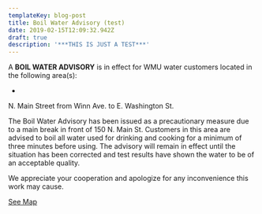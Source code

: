 ```yaml
---
templateKey: blog-post
title: Boil Water Advisory (test)
date: 2019-02-15T12:09:32.942Z
draft: true
description: '***THIS IS JUST A TEST***'
---
```

A **BOIL WATER ADVISORY** is in effect for WMU water customers located in the following area(s):

* 

N. Main Street from Winn Ave. to E. Washington St.

The Boil Water Advisory has been issued as a precautionary measure due to a main break in front of 150 N. Main St.  Customers in this area are advised to boil all water used for drinking and cooking for a minimum of three minutes before using.  The advisory will remain in effect until the situation has been corrected and test results have shown the water to be of an acceptable quality.  

We appreciate your cooperation and apologize for any inconvenience this work may cause.

[See Map](https://geosync.cloud/maps/9c6053d0-4304-49e1-a64b-0466c7018bad?layer=Advisory&feature=2)

